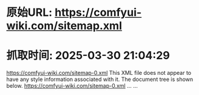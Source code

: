 # 原始URL: https://comfyui-wiki.com/sitemap.xml

# 抓取时间: 2025-03-30 21:04:29

https://comfyui-wiki.com/sitemap-0.xml
This XML file does not appear to have any style information associated with it. The document tree is shown below.
<sitemapindex xmlns="http://www.sitemaps.org/schemas/sitemap/0.9">
<sitemap>
<loc>https://comfyui-wiki.com/sitemap-0.xml</loc>
...
</sitemap>
...
</sitemapindex>
